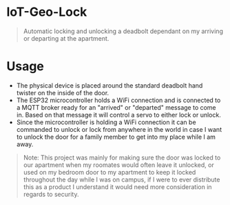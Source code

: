 # IoT-Geo-Lock
> Automatic locking and unlocking a deadbolt dependant on my arriving or departing at the apartment.


# Usage
* The physical device is placed around the standard deadbolt hand twister on the inside of the door. 
* The ESP32 microcontroller holds a WiFi connection and is connected to a MQTT broker ready for an "arrived" or "departed" message to come in. Based on that message it will control a servo to either lock or unlock. 
* Since the microcontroller is holding a WiFi connection it can be commanded to unlock or lock from anywhere in the world in case I want to unlock the door for a family member to get into my place while I am away.

>Note: This project was mainly for making sure the door was locked to our apartment when my roomates would often leave it unlocked, or used on my bedroom door to my apartment to keep it locked throughout the day while I was on campus, if I were to ever distribute this as a product I understand it would need more consideration in regards to security.
